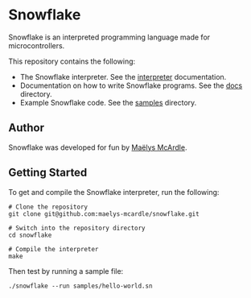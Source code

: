 # Snowflake

Snowflake is an interpreted programming language made for microcontrollers.

This repository contains the following:

* The Snowflake interpreter. See the [interpreter][1] documentation.
* Documentation on how to write Snowflake programs. See the [docs][2] directory. 
* Example Snowflake code. See the [samples][3] directory.

[1]: docs/interpreter.md
[2]: docs/
[3]: samples/

## Author

Snowflake was developed for fun by [Maëlys McArdle][3].

[4]: https://www.maelys.bio/

## Getting Started

To get and compile the Snowflake interpreter, run the following:

```
# Clone the repository
git clone git@github.com:maelys-mcardle/snowflake.git

# Switch into the repository directory
cd snowflake

# Compile the interpreter
make
```

Then test by running a sample file:

```
./snowflake --run samples/hello-world.sn
```
